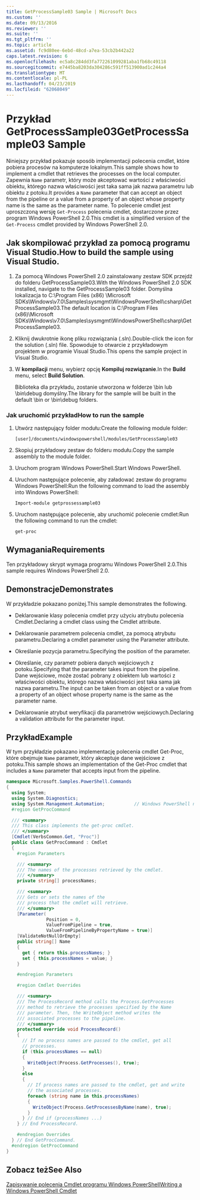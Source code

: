 ```yaml
---
title: GetProcessSample03 Sample | Microsoft Docs
ms.custom: ''
ms.date: 09/13/2016
ms.reviewer: ''
ms.suite: ''
ms.tgt_pltfrm: ''
ms.topic: article
ms.assetid: fc9d80ee-6ebd-48cd-a7ea-53cb2b442a22
caps.latest.revision: 6
ms.openlocfilehash: ec5a8c284dd3fa772261099281aba1fb68c49118
ms.sourcegitcommit: e7445ba8203da304286c591ff513900ad1c244a4
ms.translationtype: MT
ms.contentlocale: pl-PL
ms.lasthandoff: 04/23/2019
ms.locfileid: "62068049"
---
```

# <a name="getprocesssample03-sample"></a><span data-ttu-id="52081-102">Przykład GetProcessSample03</span><span class="sxs-lookup"><span data-stu-id="52081-102">GetProcessSample03 Sample</span></span>

<span data-ttu-id="52081-103">Niniejszy przykład pokazuje sposób implementacji polecenia cmdlet, które pobiera procesów na komputerze lokalnym.</span><span class="sxs-lookup"><span data-stu-id="52081-103">This sample shows how to implement a cmdlet that retrieves the processes on the local computer.</span></span> <span data-ttu-id="52081-104">Zapewnia `Name` parametr, który może akceptować wartości z właściwości obiektu, którego nazwa właściwości jest taka sama jak nazwa parametru lub obiektu z potoku.</span><span class="sxs-lookup"><span data-stu-id="52081-104">It provides a `Name` parameter that can accept an object from the pipeline or a value from a property of an object whose property name is the same as the parameter name.</span></span> <span data-ttu-id="52081-105">To polecenie cmdlet jest uproszczoną wersję `Get-Process` polecenia cmdlet, dostarczone przez program Windows PowerShell 2.0.</span><span class="sxs-lookup"><span data-stu-id="52081-105">This cmdlet is a simplified version of the `Get-Process` cmdlet provided by Windows PowerShell 2.0.</span></span>

## <a name="how-to-build-the-sample-using-visual-studio"></a><span data-ttu-id="52081-106">Jak skompilować przykład za pomocą programu Visual Studio.</span><span class="sxs-lookup"><span data-stu-id="52081-106">How to build the sample using Visual Studio.</span></span>

1. <span data-ttu-id="52081-107">Za pomocą Windows PowerShell 2.0 zainstalowany zestaw SDK przejdź do folderu GetProcessSample03.</span><span class="sxs-lookup"><span data-stu-id="52081-107">With the Windows PowerShell 2.0 SDK installed, navigate to the GetProcessSample03 folder.</span></span> <span data-ttu-id="52081-108">Domyślna lokalizacja to C:\Program Files (x86) \Microsoft SDKs\Windows\v7.0\Samples\sysmgmt\WindowsPowerShell\csharp\GetProcessSample03.</span><span class="sxs-lookup"><span data-stu-id="52081-108">The default location is C:\Program Files (x86)\Microsoft SDKs\Windows\v7.0\Samples\sysmgmt\WindowsPowerShell\csharp\GetProcessSample03.</span></span>

2. <span data-ttu-id="52081-109">Kliknij dwukrotnie ikonę pliku rozwiązania (.sln).</span><span class="sxs-lookup"><span data-stu-id="52081-109">Double-click the icon for the solution (.sln) file.</span></span> <span data-ttu-id="52081-110">Spowoduje to otwarcie z przykładowym projektem w programie Visual Studio.</span><span class="sxs-lookup"><span data-stu-id="52081-110">This opens the sample project in Visual Studio.</span></span>

3. <span data-ttu-id="52081-111">W **kompilacji** menu, wybierz opcję **Kompiluj rozwiązanie**.</span><span class="sxs-lookup"><span data-stu-id="52081-111">In the **Build** menu, select **Build Solution**.</span></span>

    <span data-ttu-id="52081-112">Biblioteka dla przykładu, zostanie utworzona w folderze \bin lub \bin\debug domyślny.</span><span class="sxs-lookup"><span data-stu-id="52081-112">The library for the sample will be built in the default \bin or \bin\debug folders.</span></span>

### <a name="how-to-run-the-sample"></a><span data-ttu-id="52081-113">Jak uruchomić przykład</span><span class="sxs-lookup"><span data-stu-id="52081-113">How to run the sample</span></span>

1. <span data-ttu-id="52081-114">Utwórz następujący folder modułu:</span><span class="sxs-lookup"><span data-stu-id="52081-114">Create the following module folder:</span></span>

    `[user]/documents/windowspowershell/modules/GetProcessSample03`

2. <span data-ttu-id="52081-115">Skopiuj przykładowy zestaw do folderu modułu.</span><span class="sxs-lookup"><span data-stu-id="52081-115">Copy the sample assembly to the module folder.</span></span>

3. <span data-ttu-id="52081-116">Uruchom program Windows PowerShell.</span><span class="sxs-lookup"><span data-stu-id="52081-116">Start Windows PowerShell.</span></span>

4. <span data-ttu-id="52081-117">Uruchom następujące polecenie, aby załadować zestaw do programu Windows PowerShell:</span><span class="sxs-lookup"><span data-stu-id="52081-117">Run the following command to load the assembly into Windows PowerShell:</span></span>

    `Import-module getprossessample03`

5. <span data-ttu-id="52081-118">Uruchom następujące polecenie, aby uruchomić polecenie cmdlet:</span><span class="sxs-lookup"><span data-stu-id="52081-118">Run the following command to run the cmdlet:</span></span>

    `get-proc`

## <a name="requirements"></a><span data-ttu-id="52081-119">Wymagania</span><span class="sxs-lookup"><span data-stu-id="52081-119">Requirements</span></span>

<span data-ttu-id="52081-120">Ten przykładowy skrypt wymaga programu Windows PowerShell 2.0.</span><span class="sxs-lookup"><span data-stu-id="52081-120">This sample requires Windows PowerShell 2.0.</span></span>

## <a name="demonstrates"></a><span data-ttu-id="52081-121">Demonstracje</span><span class="sxs-lookup"><span data-stu-id="52081-121">Demonstrates</span></span>

<span data-ttu-id="52081-122">W przykładzie pokazano poniżej.</span><span class="sxs-lookup"><span data-stu-id="52081-122">This sample demonstrates the following.</span></span>

- <span data-ttu-id="52081-123">Deklarowanie klasy polecenia cmdlet przy użyciu atrybutu polecenia Cmdlet.</span><span class="sxs-lookup"><span data-stu-id="52081-123">Declaring a cmdlet class using the Cmdlet attribute.</span></span>

- <span data-ttu-id="52081-124">Deklarowanie parametrem polecenia cmdlet, za pomocą atrybutu parametru.</span><span class="sxs-lookup"><span data-stu-id="52081-124">Declaring a cmdlet parameter using the Parameter attribute.</span></span>

- <span data-ttu-id="52081-125">Określanie pozycja parametru.</span><span class="sxs-lookup"><span data-stu-id="52081-125">Specifying the position of the parameter.</span></span>

- <span data-ttu-id="52081-126">Określanie, czy parametr pobiera danych wejściowych z potoku.</span><span class="sxs-lookup"><span data-stu-id="52081-126">Specifying that the parameter takes input from the pipeline.</span></span> <span data-ttu-id="52081-127">Dane wejściowe, może zostać pobrany z obiektem lub wartości z właściwości obiektu, którego nazwa właściwości jest taka sama jak nazwa parametru.</span><span class="sxs-lookup"><span data-stu-id="52081-127">The input can be taken from an object or a value from a property of an object whose property name is the same as the parameter name.</span></span>

- <span data-ttu-id="52081-128">Deklarowanie atrybut weryfikacji dla parametrów wejściowych.</span><span class="sxs-lookup"><span data-stu-id="52081-128">Declaring a validation attribute for the parameter input.</span></span>

## <a name="example"></a><span data-ttu-id="52081-129">Przykład</span><span class="sxs-lookup"><span data-stu-id="52081-129">Example</span></span>

<span data-ttu-id="52081-130">W tym przykładzie pokazano implementację polecenia cmdlet Get-Proc, które obejmuje `Name` parametr, który akceptuje dane wejściowe z potoku.</span><span class="sxs-lookup"><span data-stu-id="52081-130">This sample shows an implementation of the Get-Proc cmdlet that includes a `Name` parameter that accepts input from the pipeline.</span></span>

```csharp
namespace Microsoft.Samples.PowerShell.Commands
{
  using System;
  using System.Diagnostics;
  using System.Management.Automation;           // Windows PowerShell namespace
  #region GetProcCommand

  /// <summary>
  /// This class implements the get-proc cmdlet.
  /// </summary>
  [Cmdlet(VerbsCommon.Get, "Proc")]
  public class GetProcCommand : Cmdlet
  {
    #region Parameters

    /// <summary>
    /// The names of the processes retrieved by the cmdlet.
    /// </summary>
    private string[] processNames;

    /// <summary>
    /// Gets or sets the names of the
    /// process that the cmdlet will retrieve.
    /// </summary>
    [Parameter(
               Position = 0,
               ValueFromPipeline = true,
               ValueFromPipelineByPropertyName = true)]
    [ValidateNotNullOrEmpty]
    public string[] Name
    {
      get { return this.processNames; }
      set { this.processNames = value; }
    }

    #endregion Parameters

    #region Cmdlet Overrides

    /// <summary>
    /// The ProcessRecord method calls the Process.GetProcesses
    /// method to retrieve the processes specified by the Name
    /// parameter. Then, the WriteObject method writes the
    /// associated processes to the pipeline.
    /// </summary>
    protected override void ProcessRecord()
    {
      // If no process names are passed to the cmdlet, get all
      // processes.
      if (this.processNames == null)
      {
        WriteObject(Process.GetProcesses(), true);
      }
      else
      {
        // If process names are passed to the cmdlet, get and write
        // the associated processes.
        foreach (string name in this.processNames)
        {
          WriteObject(Process.GetProcessesByName(name), true);
        }
      } // End if (processNames ...)
    } // End ProcessRecord.

    #endregion Overrides
  } // End GetProcCommand.
  #endregion GetProcCommand
}
```

## <a name="see-also"></a><span data-ttu-id="52081-131">Zobacz też</span><span class="sxs-lookup"><span data-stu-id="52081-131">See Also</span></span>

[<span data-ttu-id="52081-132">Zapisywanie polecenia Cmdlet programu Windows PowerShell</span><span class="sxs-lookup"><span data-stu-id="52081-132">Writing a Windows PowerShell Cmdlet</span></span>](./writing-a-windows-powershell-cmdlet.md)
